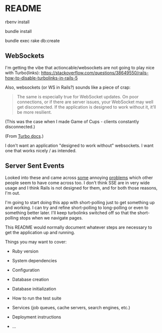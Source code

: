 # README

rbenv install <version>

bundle install

bundle exec rake db:create
## WebSockets

I'm getting the vibe that actioncable/websockets are not going to play nice with Turbo(links): https://stackoverflow.com/questions/38649550/rails-how-to-disable-turbolinks-in-rails-5

Also, websockets (or WS in Rails?) sounds like a piece of crap:

> The same is especially true for WebSocket updates. On poor connections, or if there are server issues, your WebSocket may well get disconnected. If the application is designed to work without it, it’ll be more resilient.

(This was the case when I made Game of Cups - clients constantly disconnected.)

(From [Turbo docs](https://turbo.hotwired.dev/handbook/streams).)

I don't want an application "designed to work without" websockets. I want one that works nicely / as intended.

## Server Sent Events

Looked into these and came across [some](https://stackoverflow.com/questions/60637013/rails-app-hangs-when-theres-a-server-sent-event-sse-that-requires-database-ac?noredirect=1&lq=1) annoying [problems](https://github.com/rails/rails/issues/10989) which other people seem to have come across too. I don't think SSE are in very wide usage and I think Rails is not designed for them, and for both those reasons, I'm out.

I'm going to start doing this app with short-polling just to get something up and working. I can try and refine short-polling to long-polling or even to something better later. I'll keep turbolinks switched off so that the short-polling stops when we navigate pages.





This README would normally document whatever steps are necessary to get the
application up and running.

Things you may want to cover:

* Ruby version

* System dependencies

* Configuration

* Database creation

* Database initialization

* How to run the test suite

* Services (job queues, cache servers, search engines, etc.)

* Deployment instructions

* ...
